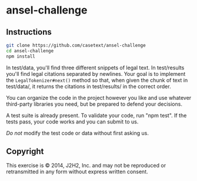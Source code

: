 ansel-challenge
===============

## Instructions

```bash
git clone https://github.com/casetext/ansel-challenge
cd ansel-challenge
npm install
```

In test/data, you'll find three different snippets of legal text. In test/results
you'll find legal citations separated by newlines. Your goal is to implement the
```LegalTokenizer#next()``` method so that, when given the chunk of text in 
test/data/<name>, it returns the citations in test/results/<name> in the correct order.

You can organize the code in the project however you like and use whatever third-party
libraries you need, but be prepared to defend your decisions.

A test suite is already present. To validate your code, run "npm test".
If the tests pass, your code works and you can submit to us.

*Do not* modify the test code or data without first asking us.

## Copyright

This exercise is © 2014, J2H2, Inc. and may not be reproduced or retransmitted
in any form without express written consent.
